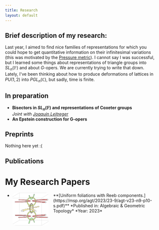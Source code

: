 ```yaml
---
title: Research
layout: default
---
```


## Brief description of my research:
Last year, I aimed to find nice families of representations for which you could hope to get quantitative information on their infinitesimal variations (this was motivated by the [Pressure metric](https://arxiv.org/abs/1301.7459)).
I cannot say I was successful, but I learned some things about representations of triangle groups into $SL_n (\mathbb{F})$ and about *G*-opers. We are currently trying to write that down. Lately, I've been thinking about how to produce deformations of lattices in $PU(1,2)$ into $PGL_n (\mathbb{C})$, but sadly, time is finite.

## In preparation

- **Bisectors in $SL_n (\mathbb{F})$ and representations of Coxeter groups**  
   *Joint with [Joaquin Lejtreger](https://joacolej.github.io)*
- **An Epstein construction for G-opers**

## Preprints

Nothing here yet :(

## Publications

# My Research Papers

- <img src="images/paper-uniformfol.jpeg" alt="Paper 1" style="width:120px; border-radius:10px; float:left; margin-right:15px;">  
  **[Uniform foliations with Reeb components.](https://msp.org/agt/2023/23-9/agt-v23-n9-p10-s.pdf)**    
  *Published in: Algebraic & Geometric Topology*
  *Year: 2023*

<div style="clear: both;"></div>
   
